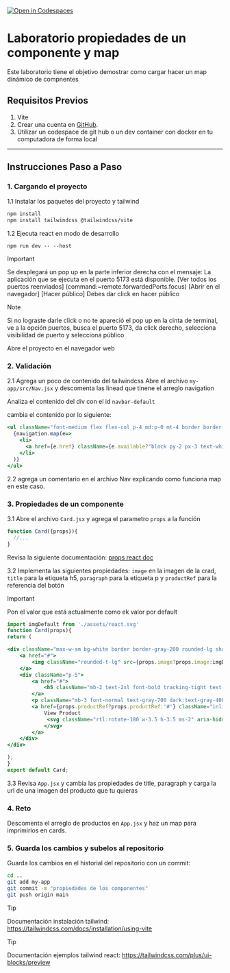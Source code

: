 [![Open in Codespaces](https://classroom.github.com/assets/launch-codespace-2972f46106e565e64193e422d61a12cf1da4916b45550586e14ef0a7c637dd04.svg)](https://classroom.github.com/open-in-codespaces?assignment_repo_id=19449188)
# Laboratorio propiedades de un componente y map

Este laboratorio tiene el objetivo demostrar como cargar hacer un map dinámico de compnentes
## Requisitos Previos

1. Vite
2. Crear una cuenta en [GitHub](https://github.com/).
3. Utilizar un codespace de git hub o un dev container con docker en tu computadora de forma local

---

## Instrucciones Paso a Paso

### 1. Cargando el proyecto

1.1  Instalar los paquetes del proyecto y tailwind

``` bash
npm install
npm install tailwindcss @tailwindcss/vite
```

1.2 Ejecuta react en modo de desarrollo

```
npm run dev -- --host
```

> [!IMPORTANT]
> Se desplegará un pop up en la parte inferior derecha con el mensaje: La aplicación que se ejecuta en el puerto 5173 está disponible. 
> [Ver todos los puertos reenviados] (command:~remote.forwardedPorts.focus) [Abrir en el navegador] [Hacer público] Debes dar click en hacer público

> [!NOTE]
>Si no lograste darle click o no te apareció el pop up en la cinta de terminal, ve a la opción puertos, busca el puerto 5173, da click derecho, selecciona visibilidad de puerto y selecciona público

Abre el proyecto en el navegador web

### 2. Validación

2.1 Agrega un poco de contenido del tailwindcss
Abre el archivo ```my-app/src/Nav.jsx``` y descomenta las linead que tinene el arreglo navigation

Analiza el contenido del div con el id  ```navbar-default```

cambia el contenido por lo siguiente:

```jsx
<ul className="font-medium flex flex-col p-4 md:p-0 mt-4 border border-gray-100 rounded-lg bg-gray-50 md:flex-row md:space-x-8 rtl:space-x-reverse md:mt-0 md:border-0 md:bg-white dark:bg-gray-800 md:dark:bg-gray-900 dark:border-gray-700">
  {navigation.map(e=>
    <li>
      <a href={e.href} className={e.available?"block py-2 px-3 text-white bg-blue-700 rounded-sm md:bg-transparent md:text-blue-700 md:p-0 dark:text-white md:dark:text-blue-500":"block py-2 px-3 text-gray-900 rounded-sm hover:bg-gray-100 md:hover:bg-transparent md:border-0 md:hover:text-blue-700 md:p-0 dark:text-white md:dark:hover:text-blue-500 dark:hover:bg-gray-700 dark:hover:text-white md:dark:hover:bg-transparent"} aria-current="page">{e.title}</a>
    </li>
  )}     
</ul>

```
2.2 agrega un comentario en el archivo Nav explicando como funciona map en este caso.

### 3. Propiedades de un componente

3.1 Abre el archivo ```Card.jsx``` y agrega el parametro ```props``` a la función
```jsx
function Card({props}){
  //...
}
```
Revisa la siguiente documentación:  [props react doc](https://react.dev/learn/passing-props-to-a-component)

3.2 Implementa las siguientes propiedades: ```image``` en la imagen de la crad, ```title``` para la etiqueta h5, ```paragraph``` para la etiqueta p y ```productRef``` para la referencia del botón

> [!IMPORTANT]
> Pon el valor que está actualmente como ek valor por default

```jsx
import imgDefault from './assets/react.svg'
function Card(props){
return (

<div className="max-w-sm bg-white border border-gray-200 rounded-lg shadow-sm dark:bg-gray-800 dark:border-gray-700">
    <a href="#">
        <img className="rounded-t-lg" src={props.image?props.image:imgDefault} alt="" />
    </a>
    <div className="p-5">
        <a href="#">
            <h5 className="mb-2 text-2xl font-bold tracking-tight text-gray-900 dark:text-white">{props.title?props.title:'Title'}</h5>
        </a>
        <p className="mb-3 font-normal text-gray-700 dark:text-gray-400">{props.paragraph?props.paragraph:'Body description'}</p>
        <a href={props.productRef?props.productRef:'#'} className="inline-flex items-center px-3 py-2 text-sm font-medium text-center text-white bg-blue-700 rounded-lg hover:bg-blue-800 focus:ring-4 focus:outline-none focus:ring-blue-300 dark:bg-blue-600 dark:hover:bg-blue-700 dark:focus:ring-blue-800">
            View Product
             <svg className="rtl:rotate-180 w-3.5 h-3.5 ms-2" aria-hidden="true" xmlns="http://www.w3.org/2000/svg" fill="none" viewBox="0 0 14 10">
            </svg>
        </a>
    </div>
</div>

);
}
export default Card;
```

3.3 Revisa ```App.jsx``` y cambia las propiedades de title, paragraph y carga la url de una imagen del producto que tu quieras

### 4. Reto

Descomenta el arreglo de productos en ```App.jsx``` y haz un map para imprimirlos en cards.

### 5. Guarda los cambios y subelos al repositorio

Guarda los cambios en el historial del repositorio con un commit:

```bash
cd ..
git add my-app
git commit -m "propiedades de los componentes"
git push origin main
```
 > [!TIP]
 > Documentación instalación tailwind: https://tailwindcss.com/docs/installation/using-vite

 > [!TIP]
 > Documentación ejemplos tailwind react: https://tailwindcss.com/plus/ui-blocks/preview